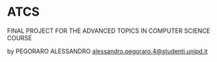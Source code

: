# ATCS
FINAL PROJECT FOR THE ADVANCED TOPICS IN COMPUTER SCIENCE COURSE

by PEGORARO ALESSANDRO alessandro.pegoraro.4@studenti.unipd.it
